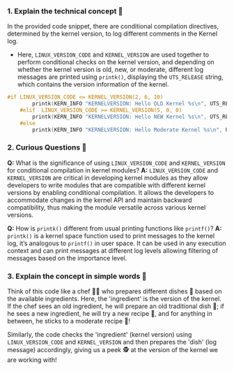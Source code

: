 ### 1. Explain the technical concept 📘
In the provided code snippet, there are conditional compilation directives, determined by the kernel version, to log different comments in the Kernel log. 
- Here, `LINUX_VERSION_CODE` and `KERNEL_VERSION` are used together to perform conditional checks on the kernel version, and depending on whether the kernel version is old, new, or moderate, different log messages are printed using `printk()`, displaying the `UTS_RELEASE` string, which contains the version information of the kernel.

```C
#if LINUX_VERSION_CODE <= KERNEL_VERSION(2, 6, 10)
		printk(KERN_INFO "KERNELVERSION: Hello OLD Kernel %s\n", UTS_RELEASE);
	#elif  LINUX_VERSION_CODE >= KERNEL_VERSION(5, 0, 0)
		printk(KERN_INFO "KERNELVERSION: Hello NEW Kernel %s\n", UTS_RELEASE);
	#else
		printk(KERN_INFO "KERNELVERSION: Hello Moderate Kernel %s\n", UTS_RELEASE);
```

### 2. Curious Questions 🤔
**Q:** What is the significance of using `LINUX_VERSION_CODE` and `KERNEL_VERSION` for conditional compilation in kernel modules?
**A:** `LINUX_VERSION_CODE` and `KERNEL_VERSION` are critical in developing kernel modules as they allow developers to write modules that are compatible with different kernel versions by enabling conditional compilation. It allows the developers to accommodate changes in the kernel API and maintain backward compatibility, thus making the module versatile across various kernel versions.

**Q:** How is `printk()` different from usual printing functions like `printf()`?
**A:** `printk()` is a kernel space function used to print messages to the kernel log, it’s analogous to `printf()` in user space. It can be used in any execution context and can print messages at different log levels allowing filtering of messages based on the importance level.

### 3. Explain the concept in simple words 🌟
Think of this code like a chef 👨‍🍳 who prepares different dishes 🍲 based on the available ingredients. Here, the 'ingredient' is the version of the kernel. If the chef sees an old ingredient, he will prepare an old traditional dish 🍛; if he sees a new ingredient, he will try a new recipe 🥗, and for anything in between, he sticks to a moderate recipe 🍜! 

Similarly, the code checks the 'ingredient' (kernel version) using `LINUX_VERSION_CODE` and `KERNEL_VERSION` and then prepares the 'dish' (log message) accordingly, giving us a peek 🕵️ at the version of the kernel we are working with!